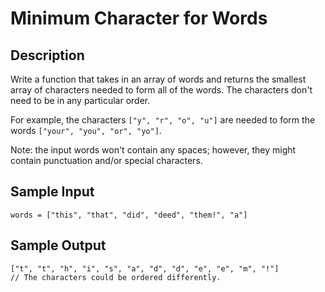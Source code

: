 # Minimum Character for Words

## Description
Write a function that takes in an array of words and returns the smallest array of characters needed to form all of the words. The characters don't need to be in any particular order.

For example, the characters `["y", "r", "o", "u"]` are needed to form the words `["your", "you", "or", "yo"]`.

Note: the input words won't contain any spaces; however, they might contain punctuation and/or special characters.

## Sample Input
```
words = ["this", "that", "did", "deed", "them!", "a"]
```

## Sample Output
```
["t", "t", "h", "i", "s", "a", "d", "d", "e", "e", "m", "!"]
// The characters could be ordered differently.
```